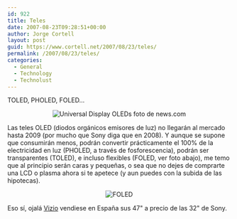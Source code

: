 ```yaml
---
id: 922
title: Teles
date: 2007-08-23T09:28:51+00:00
author: Jorge Cortell
layout: post
guid: https://www.cortell.net/2007/08/23/teles/
permalink: /2007/08/23/teles/
categories:
  - General
  - Technology
  - Technolust
---
```

TOLED, PHOLED, FOLED...

<div style="text-align: center">
  <img alt="Universal Display OLEDs foto de news.com" title="Universal Display OLEDs foto de news.com" src="https://i.n.com.com/i/ne/p/2006/toled2_550x367.jpg" />
</div>

Las teles OLED (diodos orgánicos emisores de luz) no llegarán al mercado hasta 2009 (por mucho que Sony diga que en 2008). Y aunque se supone que consumirán menos, podrán convertir prácticamente el 100% de la electricidad en luz (PHOLED, a través de fosforescencia), podrán ser transparentes (TOLED), e incluso flexibles (FOLED, ver foto abajo), me temo que al principio serán caras y pequeñas, o sea que no dejes de comprarte una LCD o plasma ahora si te apetece (y aun puedes con la subida de las hipotecas).

<div style="text-align: center">
  <img alt="FOLED" title="FOLED" src="https://i.n.com.com/i/ne/p/2006/foled_550x435.jpg" />
</div>

Eso sí­, ojalá <a target="_blank" title="Vizio" href="https://www.vizio.com/">Vizio</a> vendiese en España sus 47" a precio de las 32" de Sony.